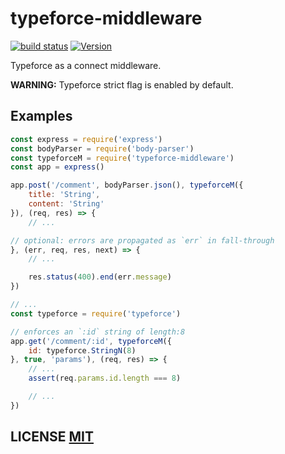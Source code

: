 # typeforce-middleware
[![build status](https://secure.travis-ci.org/dcousens/typeforce-middleware.png)](http://travis-ci.org/dcousens/typeforce-middleware)
[![Version](http://img.shields.io/npm/v/typeforce-middleware.svg)](https://www.npmjs.org/package/typeforce-middleware)

Typeforce as a connect middleware.

**WARNING:** Typeforce strict flag is enabled by default.


## Examples

``` javascript
const express = require('express')
const bodyParser = require('body-parser')
const typeforceM = require('typeforce-middleware')
const app = express()

app.post('/comment', bodyParser.json(), typeforceM({
	title: 'String',
	content: 'String'
}), (req, res) => {
	// ...

// optional: errors are propagated as `err` in fall-through
}, (err, req, res, next) => {
	// ...

	res.status(400).end(err.message)
})

// ...
const typeforce = require('typeforce')

// enforces an `:id` string of length:8
app.get('/comment/:id', typeforceM({
	id: typeforce.StringN(8)
}, true, 'params'), (req, res) => {
	// ...
	assert(req.params.id.length === 8)

	// ...
})
```


## LICENSE [MIT](LICENSE)
